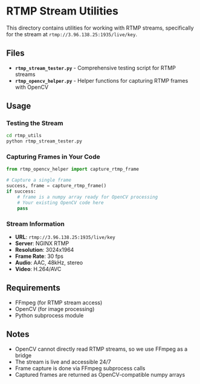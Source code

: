 # RTMP Stream Utilities

This directory contains utilities for working with RTMP streams, specifically for the stream at `rtmp://3.96.138.25:1935/live/key`.

## Files

- **`rtmp_stream_tester.py`** - Comprehensive testing script for RTMP streams
- **`rtmp_opencv_helper.py`** - Helper functions for capturing RTMP frames with OpenCV

## Usage

### Testing the Stream

```bash
cd rtmp_utils
python rtmp_stream_tester.py
```

### Capturing Frames in Your Code

```python
from rtmp_opencv_helper import capture_rtmp_frame

# Capture a single frame
success, frame = capture_rtmp_frame()
if success:
    # frame is a numpy array ready for OpenCV processing
    # Your existing OpenCV code here
    pass
```

### Stream Information

- **URL**: `rtmp://3.96.138.25:1935/live/key`
- **Server**: NGINX RTMP
- **Resolution**: 3024x1964
- **Frame Rate**: 30 fps
- **Audio**: AAC, 48kHz, stereo
- **Video**: H.264/AVC

## Requirements

- FFmpeg (for RTMP stream access)
- OpenCV (for image processing)
- Python subprocess module

## Notes

- OpenCV cannot directly read RTMP streams, so we use FFmpeg as a bridge
- The stream is live and accessible 24/7
- Frame capture is done via FFmpeg subprocess calls
- Captured frames are returned as OpenCV-compatible numpy arrays
